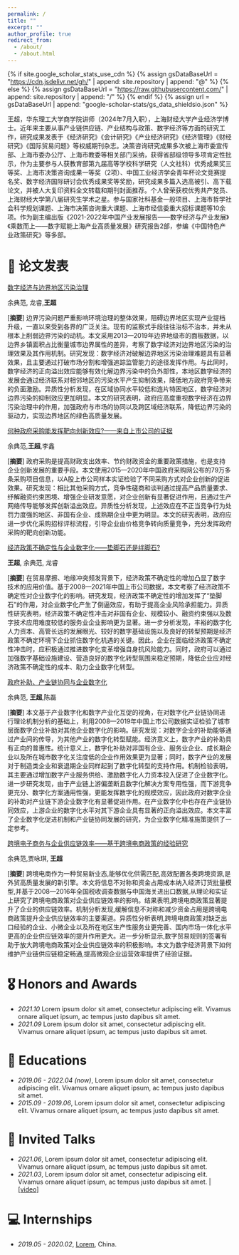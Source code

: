 ```yaml
---
permalink: /
title: ""
excerpt: ""
author_profile: true
redirect_from: 
  - /about/
  - /about.html
---
```

{% if site.google_scholar_stats_use_cdn %}
{% assign gsDataBaseUrl = "https://cdn.jsdelivr.net/gh/" | append: site.repository | append: "@" %}
{% else %}
{% assign gsDataBaseUrl = "https://raw.githubusercontent.com/" | append: site.repository | append: "/" %}
{% endif %}
{% assign url = gsDataBaseUrl | append: "google-scholar-stats/gs_data_shieldsio.json" %}

<span class='anchor' id='about-me'></span>

王超，华东理工大学商学院讲师（2024年7月入职），上海财经大学产业经济学博士。近年来主要从事产业链供应链、产业结构与政策、数字经济等方面的研究工作，研究成果发表于《经济研究》《会计研究》《产业经济研究》《经济管理》《财经研究》《国际贸易问题》等权威期刊杂志。决策咨询研究成果多次被上海市委宣传部、上海市委办公厅、上海市教委等相关部门采纳，获得省部级领导多项肯定性批示，作为主要参与人获教育部第九届高等学校科学研究（人文社科）优秀成果奖三等奖、上海市决策咨询成果一等奖（2项）、中国工业经济学会青年杯论文竞赛提名奖、数字经济国际研讨会优秀成果奖等奖励，研究成果多篇入选高被引、高下载论文，并被人大复印资料全文转载和期刊封面推荐。个人曾荣获校优秀共产党员、上海财经大学第八届研究生学术之星。参与国家社科基金一般项目、上海市哲学社会科学规划课题、上海市决策咨询重大课题、上海市经信委重大招标课题等10余项。作为副主编出版《2021-2022年中国产业发展报告——数字经济与产业发展》《乘数而上——数字赋能上海产业高质量发展》研究报告2部，参编《中国特色产业政策研究》等多部。

# 📝 论文发表

[数字经济与边界地区污染治理](https://kns.cnki.net/kcms2/article/abstract?v=th5-mUcNE0NkPPGNmRdeRaoLw7EbyaojWfrfz97F2RBkmfW6s-X3aCd1VdGdphX32z6_8-x8nwn76E2YvBN5RnqtA1v5xh4-hFwc7a_7VM1fjIyOeUaWMS3fALq7pv-e4F3LYbKh9XaE5kfV1I2D-OhthNxgYtu6ks9z9CF8xnUJke4SN1LsJXNo42NwDbM0&uniplatform=NZKPT&language=CHS)

 余典范, 龙睿,**王超**

[**摘要**]
边界污染问题严重影响环境治理的整体效果，阻碍边界地区实现产业提档升级，一直以来受到各界的广泛关注。现有的监察式手段往往治标不治本，并未从根本上削弱边界污染的动机。本文采用2013—2019年边界地级市的面板数据，以边界乡镇面积占比衡量城市边界属性的差异，考察了数字经济对边界地区污染的治理效果及其作用机制。研究发现：数字经济对破解边界地区污染治理难题具有显著效果，且主要通过打破市场分割和增强追踪监管能力的途径发挥作用。与此同时，数字经济的正向溢出效应能够有效化解边界污染中的负外部性，本地区数字经济的发展会通过经济联系对相邻地区的污染水平产生抑制效果，降低地方政府竞争带来的负面激励。异质性分析发现，在区域协同水平较低和连片特困地区，数字经济对边界污染的抑制效应更加明显。本文的研究表明，政府应高度重视数字经济在边界污染治理中的作用，加强政府与市场的协同以及跨区域经济联系，降低边界污染的驱动力，实现边界地区的绿色高质量发展。

[何种政府采购能发挥靶向创新效应?——来自上市公司的证据](https://kns.cnki.net/kcms2/article/abstract?v=th5-mUcNE0Mav8dlZMO1FNZUH6J3SP7NGgWnNvDFpzs96HSkOi-Iv2uW03aU_xeNaW6zAvUd42z9aM4kdrjZvukhUxLrU2rfd7XX2zB4NsHGsACoiBYThlkXQwX2_Cwk2wTNJZWOKqCYLhBcI9RMSg==&uniplatform=NZKPT&language=CHS)

 余典范,**王超**,李鑫

[**摘要**]
政府采购是提高财政支出效率、节约财政资金的重要政策措施，也是支持企业创新发展的重要手段。本文使用2015—2020年中国政府采购网公布的79万多条采购项目信息，以A股上市公司样本实证检验了不同采购方式对企业创新的促进效果。研究发现：相比其他采购方式，竞争性磋商和谈判通过提高产品质量要求、纾解融资约束困境、增强企业研发意愿，对企业创新有显著促进作用，且通过生产网络传导能够发挥创新溢出效应。异质性分析发现，上述效应在不正当竞争行为处罚力度强的地区、非国有企业、成熟期企业中更为明显。本文的研究表明，政府应进一步优化采购招标评标流程，引导企业由价格竞争转向质量竞争，充分发挥政府采购的靶向创新功能。

[经济政策不确定性与企业数字化——垫脚石还是绊脚石?](https://kns.cnki.net/kcms2/article/abstract?v=th5-mUcNE0OnNi4PjQEZb6USd0UB8efqnDxhnnzEB_pIN5PXo5JILT6Qts2Ny23dwN5kpxE2vbUYy-LUNBDfMaazccvodFCY_pRAGYkVIRbfamSGolablecx2wf2vdJ7gufwDzBfOzYl2-pk0bXlSsHc6xHnLFNWhKm2Us2PmOIcyhPmYsMbFs2efs7cmgvk&uniplatform=NZKPT&language=CHS)

**王超**, 余典范, 龙睿

[**摘要**]
在贸易摩擦、地缘冲突频发背景下，经济政策不确定性的增加凸显了数字技术的应用价值。基于2008—2021年中国上市公司数据，本文考察了经济政策不确定性对企业数字化的影响。研究发现，经济政策不确定性的增加发挥了“垫脚石”的作用，对企业数字化产生了倒逼效应，有助于提高企业风险承担能力。异质性研究表明，经济政策不确定性冲击对非国有企业、规模较小、融资约束强以及数字技术应用难度较低的服务业企业影响更为显著。进一步分析发现，丰裕的数字化人力资本、高管长远的发展眼光、较好的数字基础设施以及良好的转型预期是经济政策不确定环境下企业抓住数字化机遇的关键。因此，企业在面临经济政策不确定性冲击时，应积极通过推进数字化变革增强自身抗风险能力。同时，政府可以通过加强数字基础设施建设、营造良好的数字化转型氛围来稳定预期，降低企业应对经济政策不确定性的成本、助力企业数字化转型。

[政府补助、产业链协同与企业数字化](https://kns.cnki.net/kcms2/article/abstract?v=th5-mUcNE0PEPq_1Z2LtCatHigP7OMr_rPsuqtATN1xv9ngeMJgzw-aCMSjWvgWsXHtVSLbaZnzdWAkE1xupV-JBWvmmgxfpZZN1jW-3XyePMyaVxybeALvWwxIZMouim1XdZqhrfItQ3lBfZrbE1g==&uniplatform=NZKPT&language=CHS)

余典范, **王超**,陈磊

[**摘要**]
本文基于产业数字化和数字产业化互促的视角，在对数字化产业链协同进行理论机制分析的基础上，利用2008—2019年中国上市公司数据实证检验了城市层面数字企业补助对其他企业数字化的影响。研究发现：对数字企业的补助能够通过产业间的传导，为其他产业的数字化转型赋能。经济意义上，数字产业的补助具有正向的普惠性。统计意义上，数字化补助对非国有企业、服务业企业、成长期企业以及所在城市数字化关注度低的企业作用效果更为显著；同时，数字产业的发展对于制造类企业和衰退期企业同样起到了数字化转型的支持作用。机制检验表明，其主要通过增加数字产业服务供给、激励数字化人力资本投入促进了企业数字化。进一步研究发现，由于产业链上游偏垄断且数字化解决方案专用性强，而下游竞争更充分、数字化方案通用性强，更能发挥数字化的规模效应，因此政府对数字企业的补助对产业链下游企业数字化有显著促进作用。在产业数字化中也存在产业链协同效应，上游企业的数字化水平对其下游企业具有显著的正向溢出效应。本文丰富了企业数字化促进机制和产业链协同发展的研究，为企业数字化精准施策提供了一定参考。

[跨境电子商务与企业供应链效率——基于跨境电商政策的经验研究](https://kns.cnki.net/kcms2/article/abstract?v=th5-mUcNE0Mav8dlZMO1FNZUH6J3SP7NGgWnNvDFpzuz7dpJBlkCp8yaHIyk7UvBbyS_glpWWfSNfV8I-DJl9-_52krWGrAieaVvF2phgxzdasY5PsN1jqWhrqkAUS9rP2aLCOf_Go0=&uniplatform=NZKPT&language=CHS)

余典范,贾咏琪, **王超**

[**摘要**]
跨境电商作为一种贸易新业态,能够优化供需匹配,高效配置各类跨境资源,是外贸高质量发展的新引擎。本文将信息不对称和资金占用成本纳入经济订货批量模型,并基于2008—2016年全国税收调查数据与中国海关进出口数据,从理论和实证上研究了跨境电商政策对企业供应链效率的影响。结果表明,跨境电商政策显著提升了企业的供应链效率。机制分析发现,缓解信息不对称和减少资金占用是跨境电商政策提升企业供应链效率的主要渠道。异质性分析表明,跨境电商政策对缺乏出口经验的企业、小微企业以及所在地区生产性服务业更完善、国内市场一体化水平更高的企业供应链效率的提升作用更大。进一步分析显示,数字贸易规则的签署有助于放大跨境电商政策对企业供应链效率的积极影响。本文为数字经济背景下如何维护产业链供应链稳定畅通,提高微观企业运营效率提供了经验证据。

# 🎖 Honors and Awards

- *2021.10* Lorem ipsum dolor sit amet, consectetur adipiscing elit. Vivamus ornare aliquet ipsum, ac tempus justo dapibus sit amet.
- *2021.09* Lorem ipsum dolor sit amet, consectetur adipiscing elit. Vivamus ornare aliquet ipsum, ac tempus justo dapibus sit amet.

# 📖 Educations

- *2019.06 - 2022.04 (now)*, Lorem ipsum dolor sit amet, consectetur adipiscing elit. Vivamus ornare aliquet ipsum, ac tempus justo dapibus sit amet.
- *2015.09 - 2019.06*, Lorem ipsum dolor sit amet, consectetur adipiscing elit. Vivamus ornare aliquet ipsum, ac tempus justo dapibus sit amet.

# 💬 Invited Talks

- *2021.06*, Lorem ipsum dolor sit amet, consectetur adipiscing elit. Vivamus ornare aliquet ipsum, ac tempus justo dapibus sit amet.
- *2021.03*, Lorem ipsum dolor sit amet, consectetur adipiscing elit. Vivamus ornare aliquet ipsum, ac tempus justo dapibus sit amet.  \| [\[video\]](https://github.com/)

# 💻 Internships

- *2019.05 - 2020.02*, [Lorem](https://github.com/), China.
